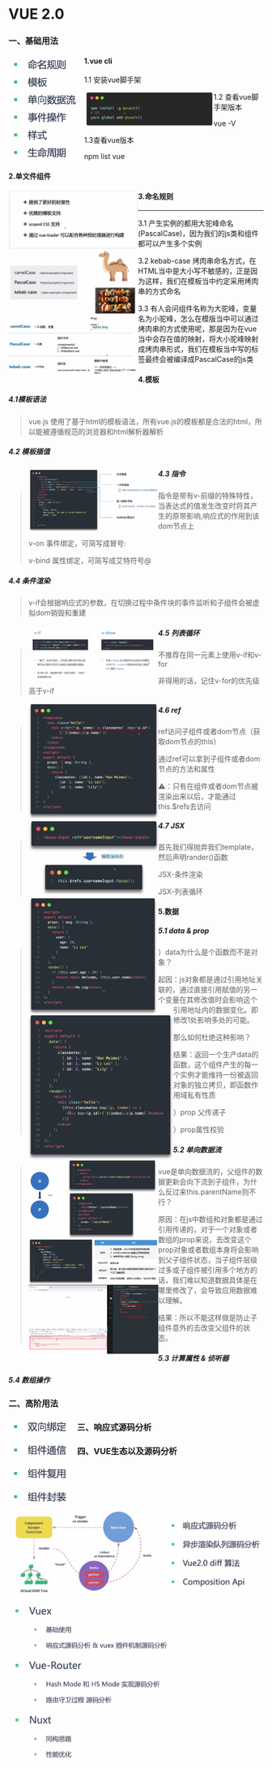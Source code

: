 # VUE 2.0

### 一、基础用法

<img src='VUE2.0.assets/image-20211119094009931.png' align='left' style="zoom: 50%;" />

#### 1.vue cli

1.1 安装vue脚手架

<img src="VUE2.0.assets/image-20211119144114873.png" alt="image-20211119144114873" style="zoom: 25%;" align="left"/>

1.2 查看vue脚手架版本

vue -V

1.3查看vue版本

npm list vue

#### 2.单文件组件

<img src="VUE2.0.assets/image-20211119144604251.png" alt="image-20211119144604251" style="zoom:25%;" align="left"/>

#### 3.命名规则

<img src="VUE2.0.assets/image-20211119144825249.png" alt="image-20211119144825249" style="zoom:25%;" align="left"/>

------

<img src="VUE2.0.assets/image-20211119145520812.png" alt="image-20211119145520812" style="zoom:25%;" align="left"/>

3.1 产生实例的都用大驼峰命名(PascalCase)，因为我们的js类和组件都可以产生多个实例

3.2 kebab-case 烤肉串命名方式，在HTML当中是大小写不敏感的，正是因为这样，我们在模板当中约定采用烤肉串的方式命名

3.3 有人会问组件名称为大驼峰，变量名为小驼峰，怎么在模版当中可以通过烤肉串的方式使用呢，那是因为在vue当中会存在值的映射，将大小驼峰映射成烤肉串形式，我们在模板当中写的标签最终会被编译成PascalCase的js类

#### 4.模板

##### 4.1模板语法

> vue.js 使用了基于html的模板语法，所有vue.js的模板都是合法的html，所以能被遵循规范的浏览器和html解析器解析

##### 4.2 模板插值

> <img src="VUE2.0.assets/image-20211119151144989.png" alt="image-20211119151144989" style="zoom:25%;" align="left"/>

##### 4.3 指令

> 指令是带有v-前缀的特殊特性，当表达式的值发生改变时将其产生的原带影响,响应式的作用到该dom节点上
>
> v-on 事件绑定，可简写成冒号:
>
> v-bind 属性绑定，可简写成艾特符号@

##### 4.4 条件渲染

> v-if会根据响应式的参数，在切换过程中条件块的事件监听和子组件会被虚拟dom销毁和重建
>
> <img src="VUE2.0.assets/image-20211119152415770.png" alt="image-20211119152415770" style="zoom:25%;" align="left"/>

##### 4.5  列表循环

> 不推荐在同一元素上使用v-if和v-for
>
> 非得用的话，记住v-for的优先级高于v-if
>
> <img src="VUE2.0.assets/image-20211119152936378.png" alt="image-20211119152936378" style="zoom:25%;" align="left"/>

##### 4.6 ref

> ref访问子组件或者dom节点（获取dom节点的this）
>
> 通过ref可以拿到子组件或者dom节点的方法和属性
>
> ⚠️：只有在组件或者dom节点被渲染出来以后，才能通过this.$refs去访问
>
> <img src="VUE2.0.assets/image-20211119153230024.png" alt="image-20211119153230024" style="zoom:25%;" align="left"/>

##### 4.7 JSX

> 首先我们得抛弃我们template，然后声明rander()函数
>
> JSX-条件渲染
>
> <img src="VUE2.0.assets/image-20211119153844751.png" alt="image-20211119153844751" style="zoom:25%;" align="left"/>
>
> JSX-列表循环
>
> <img src="VUE2.0.assets/image-20211119153942325.png" alt="image-20211119153942325" style="zoom:28%;" align="left"/>

#### 5.数据

##### 5.1 data & prop

> ）data为什么是个函数而不是对象？
>
> 起因：js对象都是通过引用地址关联的，通过直接引用赋值的另一个变量在其修改值时会影响这个引用地址内的数据变化。即修改1处影响多处的可能。
>
> 那么如何杜绝这种影响？
>
> 结果：返回一个生产data的函数，这个组件产生的每一个实例才能维持一份被返回对象的独立拷贝，即函数作用域私有性质
>
> 
>
> ）prop 父传递子
>
> <img src="VUE2.0.assets/image-20211119155828794.png" alt="image-20211119155828794" style="zoom:25%;" align="left"/>
>
> 
>
> ）prop属性校验
>
> <img src="VUE2.0.assets/image-20211119162331045.png" alt="image-20211119162331045" style="zoom:25%;" align="left"/>

##### 5.2 单向数据流

> <img src="VUE2.0.assets/image-20211119161651444.png" alt="image-20211119161651444" style="zoom:25%;" align="left"/>
>
> vue是单向数据流的，父组件的数据更新会向下流到子组件，为什么反过来this.parentName则不行？
>
> 原因：在js中数组和对象都是通过引用传递的，对于一个对象或者数组的prop来说，去改变这个prop对象或者数组本身将会影响到父子组件状态，当子组件层级过多或子组件被引用多个地方的话，我们难以知道数据具体是在哪里修改了，会导致应用数据难以理解。
>
> 结果：所以不能这样做是防止子组件意外的去改变父组件的状态。

##### 5.3 计算属性 & 侦听器



##### 5.4 数组操作

### 二、高阶用法

<img src="VUE2.0.assets/image-20211119094646318.png" alt="" style="zoom: 50%;" align='left'/>

### 三、响应式源码分析

<img src="VUE2.0.assets/image-20211119095225509.png" alt="image-20211119095225509" style="zoom: 50%;" align="left"/>

### 四、VUE生态以及源码分析

<img src="VUE2.0.assets/image-20211119095417792.png" alt="image-20211119095417792" style="zoom: 50%;" align="left"/>




